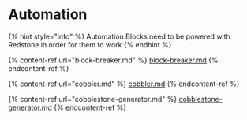 # Automation

{% hint style="info" %}
Automation Blocks need to be powered with Redstone in order for them to work
{% endhint %}

{% content-ref url="block-breaker.md" %}
[block-breaker.md](block-breaker.md)
{% endcontent-ref %}

{% content-ref url="cobbler.md" %}
[cobbler.md](cobbler.md)
{% endcontent-ref %}

{% content-ref url="cobblestone-generator.md" %}
[cobblestone-generator.md](cobblestone-generator.md)
{% endcontent-ref %}

